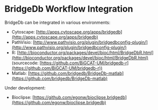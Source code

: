 # BridgeDb Workflow Integration

BridgeDb can be integrated in various environments:

 * Cytoscape: [http://apps.cytoscape.org/apps/bridgedb](http://apps.cytoscape.org/apps/bridgedb)
 * PathVisio: [http://www.pathvisio.org/plugin/bridgedbconfig-plugin/](http://www.pathvisio.org/plugin/bridgedbconfig-plugin/)
 * R: [http://bioconductor.org/packages/devel/bioc/html/BridgeDbR.html](http://bioconductor.org/packages/devel/bioc/html/BridgeDbR.html) (sourcecode: [https://github.com/BiGCAT-UM/bridgedb-r](https://github.com/BiGCAT-UM/bridgedb-r))
 * Matlab: [https://github.com/bridgedb/BridgeDb-matlab](https://github.com/bridgedb/BridgeDb-matlab)

Under development:

 * Bioclipse: [https://github.com/egonw/bioclipse.bridgedb](https://github.com/egonw/bioclipse.bridgedb)
